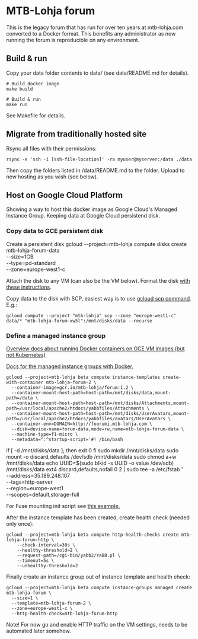 # MTB-Lohja forum

This is the legacy forum that has run for over ten years at mtb-lohja.com converted to a Docker format. This benefits
any administrator as now running the forum is reproducible on any environment.

## Build & run

Copy your data folder contents to data/ (see data/README.md for details).

    # Build docker image
    make build

    # Build & run
    make run

See Makefile for details.

## Migrate from traditionally hosted site

Rsync all files with their permissions:

    rsync -e 'ssh -i [ssh-file-location]' -ra myuser@myserver:/data ./data

Then copy the folders listed in /data/README.md to the folder. Upload to new hosting
as you wish (see below).

## Host on Google Cloud Platform

Showing a way to host this docker image as Google Cloud's Managed Instance Group. Keeping data at Google Cloud
persistend disk.

### Copy data to GCE persistent disk

Create a persistent disk
    gcloud --project=mtb-lohja compute disks create mtb-lohja-forum-data \
        --size=1GB \
        --type=pd-standard \
        --zone=europe-west1-c

Attach the disk to any VM (can also be the VM below). Format the disk
[with these instructions](https://cloud.google.com/compute/docs/disks/add-persistent-disk#formatting).

Copy data to the disk with SCP, easiest way is to use [gcloud scp command](https://cloud.google.com/sdk/gcloud/reference/compute/scp).
E.g.:

    gcloud compute --project "mtb-lohja" scp --zone "europe-west1-c" data/* "mtb-lohja-forum-xw5l":/mnt/disks/data --recurse

### Define a managed instance group

[Overview docs about running Docker containers on GCE VM images (but not Kubernetes)](
https://cloud.google.com/compute/docs/containers/deploying-containers)

[Docs for the managed instance groups with Docker.](https://cloud.google.com/sdk/gcloud/reference/alpha/compute/instance-templates/create-with-container)

    gcloud --project=mtb-lohja beta compute instance-templates create-with-container mtb-lohja-forum-2 \
      --container-image=gcr.io/mtb-lohja/forum:1.2 \
      --container-mount-host-path=host-path=/mnt/disks/data,mount-path=/data \
      --container-mount-host-path=host-path=/mnt/disks/Attachments,mount-path=/usr/local/apache2/htdocs/yabbfiles/Attachments \
      --container-mount-host-path=host-path=/mnt/disks/UserAvatars,mount-path=/usr/local/apache2/htdocs/yabbfiles/avatars/UserAvatars \
      --container-env=DOMAIN=http://foorumi.mtb-lohja.com \
      --disk=device-name=forum-data,mode=rw,name=mtb-lohja-forum-data \
      --machine-type=f1-micro \
      --metadata=^:^startup-script='#! /bin/bash
if [ -d /mnt/disks/data ]; then
    exit 0
fi
sudo mkdir /mnt/disks/data
sudo mount -o discard,defaults /dev/sdb /mnt/disks/data
sudo chmod a+w /mnt/disks/data
echo UUID=$(sudo blkid -s UUID -o value /dev/sdb) /mnt/disks/data ext4 discard,defaults,nofail 0 2 | sudo tee -a /etc/fstab
' \
      --address=35.189.248.107 \
      --tags=http-server \
      --region=europe-west1 \
      --scopes=default,storage-full

For Fuse mounting init script see [this example.](https://lemag.sfeir.com/wordpress-cluster-docker-google-cloud-platform/)

After the instance template has been created, create health check (needed only once):

    gcloud --project=mtb-lohja beta compute http-health-checks create mtb-lohja-forum-http \
        --check-interval=30s \
        --healthy-threshold=2 \
        --request-path=/cgi-bin/yabb2/YaBB.pl \
        --timeout=5s \
        --unhealthy-threshold=2

Finally create an instance group out of instance template and health check:

    gcloud --project=mtb-lohja beta compute instance-groups managed create mtb-lohja-forum \
      --size=1 \
      --template=mtb-lohja-forum-2 \
      --zone=europe-west1-c \
      --http-health-check=mtb-lohja-forum-http

Note! For now go and enable HTTP traffic on the VM settings, needs to be automated later somehow.
